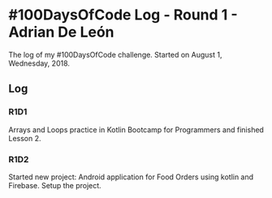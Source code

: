 # #100DaysOfCode Log - Round 1 - Adrian De León

The log of my #100DaysOfCode challenge. Started on August 1, Wednesday, 2018.

## Log

### R1D1 
 Arrays and Loops practice in Kotlin Bootcamp for Programmers and finished Lesson 2.

### R1D2
Started new project: Android application for Food Orders using kotlin and Firebase. Setup the project.
